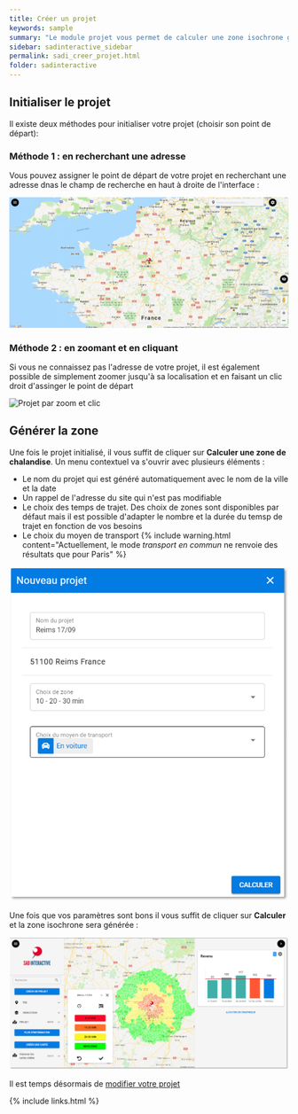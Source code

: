 ```yaml
---
title: Créer un projet
keywords: sample
summary: "Le module projet vous permet de calculer une zone isochrone grâce à l'API Google Maps"
sidebar: sadinteractive_sidebar
permalink: sadi_creer_projet.html
folder: sadinteractive
---
```


## Initialiser le projet
Il existe deux méthodes pour initialiser votre projet (choisir son point de départ):

### Méthode 1 : en recherchant une adresse
Vous pouvez assigner le point de départ de votre projet en recherchant une adresse dnas le champ de recherche en haut à droite de l'interface : 

![Projet par recherche d'adresse](images\sadi_creer_projet\projet_recherche_adresse.gif)

### Méthode 2 : en zoomant et en cliquant
Si vous ne connaissez pas l'adresse de votre projet, il est également possible de simplement zoomer jusqu'à sa localisation et en faisant un clic droit d'assinger le point de départ

![Projet par zoom et clic](images\sadi_creer_projet\projet_zoom_clic.gif)

## Générer la zone
Une fois le projet initialisé, il vous suffit de cliquer sur **Calculer une zone de chalandise**. 
Un menu contextuel va s'ouvrir avec plusieurs éléments :
* Le nom du projet qui est généré automatiquement avec le nom de la ville et la date
* Un rappel de l'adresse du site qui n'est pas modifiable
* Le choix des temps de trajet. Des choix de zones sont disponibles par défaut mais il est possible d'adapter le nombre et la durée du temsp de trajet en fonction de vos besoins
* Le choix du moyen de transport
{% include warning.html content="Actuellement, le mode *transport en commun* ne renvoie des résultats que pour Paris" %}

![Formulaire projet](images\sadi_creer_projet\formulaire_projet.png)

Une fois que vos paramètres sont bons il vous suffit de cliquer sur **Calculer** et la zone isochrone sera générée :

![Projet généré](images\sadi_creer_projet\resultat_generation_projet.png)

Il est temps désormais de [modifier votre projet](\guide\sadi_modifier_projet.html)

{% include links.html %}
